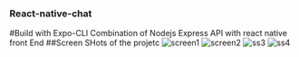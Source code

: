 ### React-native-chat
#Build with Expo-CLI
Combination of Nodejs Express API with react native front End
##Screen SHots of the projetc
![screen1](https://user-images.githubusercontent.com/61246422/150673219-98020805-8be5-43a9-840d-88f9f629b376.png)
![screen2](https://user-images.githubusercontent.com/61246422/150673224-d63ed335-0f95-4a64-a3e7-93ca8fda115a.png)
![ss3](https://user-images.githubusercontent.com/61246422/150673225-3cc98ff3-ad7c-49e7-8010-83d425fdd28f.png)
![ss4](https://user-images.githubusercontent.com/61246422/150673227-f617ae9c-83b2-4831-886d-94a91fce4ea8.png)
